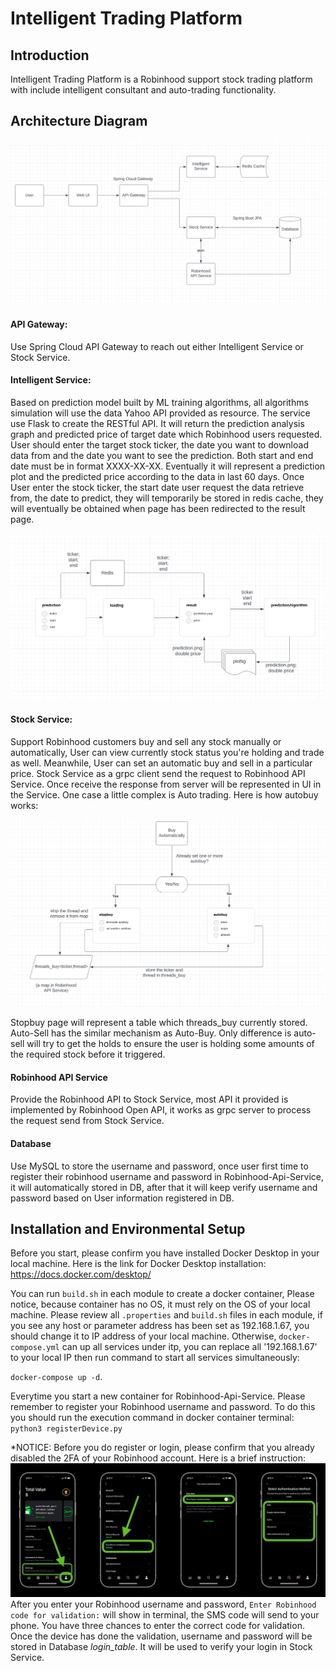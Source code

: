 # **Intelligent Trading Platform**

## Introduction

Intelligent Trading Platform is a Robinhood support stock trading platform with include intelligent consultant and auto-trading functionality. 

## Architecture Diagram
![Design](assets/Design.png)

#### API Gateway:
Use Spring Cloud API Gateway to reach out either Intelligent Service or Stock Service.

#### Intelligent Service: 
Based on prediction model built by ML training algorithms, all algorithms simulation will use the data Yahoo API provided as resource. The service use Flask to create the RESTful API. It will return the prediction analysis graph and predicted price of target date which Robinhood users requested. User should enter the target stock ticker, the date you want to download data from and the date you want to see the prediction. Both start and end date must be in format XXXX-XX-XX. Eventually it will represent a prediction plot and the predicted price according to the data in last 60 days. Once User enter the stock ticker, the start date user request the data retrieve from, the date to predict, they will temporarily be stored in redis cache, they will eventually be obtained when page has been redirected to the result page.

![IntelligentDesign](assets/IntelligentDesign.png)

#### Stock Service: 
Support Robinhood customers buy and sell any stock manually or automatically, User can view currently stock status you're holding and trade as well. Meanwhile, User can set an automatic buy and sell in a particular price. Stock Service as a grpc client send the request to Robinhood API Service. Once receive the response from server will be represented in UI in the Service.
One case a little complex is Auto trading. Here is how autobuy works:

![AutobuyDesign](assets/AutobuyDesign.png)

Stopbuy page will represent a table which threads_buy currently stored. Auto-Sell has the similar mechanism as Auto-Buy. Only difference is auto-sell will try to get the holds to ensure the user is holding some amounts of the required stock before it triggered.

#### Robinhood API Service
Provide the Robinhood API to Stock Service, most API it provided is implemented by Robinhood Open API, it works as grpc server to process the request send from Stock Service.

#### Database
Use MySQL to store the username and password, once user first time to register their robinhood username and password in Robinhood-Api-Service, it will automatically stored in DB, after that it will keep verify username and password based on User information registered in DB.

## Installation and Environmental Setup

Before you start, please confirm you have installed Docker Desktop in your local machine.
Here is the link for Docker Desktop installation: https://docs.docker.com/desktop/

You can run `build.sh` in each module to create a docker container, Please notice, because container has no OS, it must rely on the OS of your local machine.
Please review all `.properties` and `build.sh` files in each module, if you see any host or parameter address has been set as 192.168.1.67, you should change it to IP address of your local machine.
Otherwise, `docker-compose.yml` can up all services under itp, you can replace all '192.168.1.67' to your local IP then run command to start all services simultaneously:

`docker-compose up -d`.

Everytime you start a new container for Robinhood-Api-Service. Please remember to register your Robinhood username and password.
To do this you should run the execution command in docker container terminal:  
`python3 registerDevice.py`

*NOTICE: Before you do register or login, please confirm that you already disabled the 2FA of your Robinhood account. Here is a brief instruction:
![disable2FA](assets/disable2FA.png)
After you enter your Robinhood username and password, `Enter Robinhood code for validation:` will show in terminal, the SMS code will send to your phone. 
You have three chances to enter the correct code for validation. Once the device has done the validation,
username and password will be stored in Database _login_table_. It will be used to verify your login in Stock Service.







